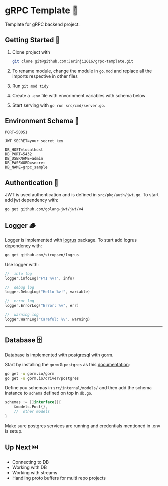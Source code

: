 # gRPC Template 🚀

Template for gRPC backend project.

## Getting Started 🏁

1. Clone project with

    ```sh
    git clone git@github.com:Jerinji2016/grpc-template.git
    ```

2. To rename module, change the module in `go.mod` and replace all the imports respective in other files

3. Run `git mod tidy`

4. Create a `.env` file with envorinment variables with schema below

5. Start serving with `go run src/cmd/server.go`.

## Environment Schema 🍁

```dotenv
PORT=50051

JWT_SECRET=your_secret_key

DB_HOST=localhost
DB_PORT=5432
DB_USERNAME=admin
DB_PASSWORD=secret
DB_NAME=grpc_sample
```

## Authentication 🔑

JWT is used authentication and is defined in `src/pkg/auth/jwt.go`. To start add jwt dependency with:

```sh
go get github.com/golang-jwt/jwt/v4
```

## Logger 🪵

Logger is implemented with [logrus](https://pkg.go.dev/github.com/sirupsen/logrus) package. To start add logrus dependency with:

```sh
go get github.com/sirupsen/logrus
```

Use logger with:

```go
//  info log
logger.infoLog("FYI %v!", info)

//  debug log
logger.DebugLog("Hello %v!", variable)

//  error log
logger.ErrorLog("Error: %v", err)

//  warning log
logger.WarnLog("Careful: %v", warning)
```

***

## Database 🗄️

Database is implemented with [postgresql](https://www.postgresql.org/) with [gorm](https://gorm.io/).

Start by installing the `gorm` & `postgres` as this [documentation](https://gorm.io/docs/connecting_to_the_database.html#PostgreSQL):

```sh
go get -u gorm.io/gorm
go get -u gorm.io/driver/postgres
```

Define you schemas in `src/internal/models/` and then add the schema instance to `schema` defined on top in `db.go`.

```go
schemas := []interface{}{
    &models.Post{},
    //  other models
}
```

Make sure postgres services are running and credentials mentioned in .env is setup.

## Up Next ⏭️

- Connecting to DB
- Working with DB
- Working with streams
- Handling proto buffers for multi repo projects
